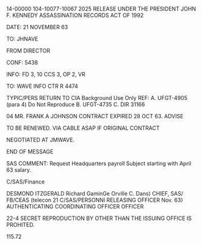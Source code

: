 14-00000
104-10077-10067
2025 RELEASE UNDER THE PRESIDENT JOHN F. KENNEDY ASSASSINATION RECORDS ACT OF 1992

DATE: 21 NOVEMBER 63

TO: JHNAVE

FROM DIRECTOR

CONF: 5438

INFO: FD 3, 10 CCS 3, OP 2, VR

TO: WAVE INFO CTR R 4474

TYPIC/PERS RETURN TO CIA
Background Use Only
REF: A. UFGT-4905 (para 4) Do Not Reproduce
B. UFGT-4735
C. DIR 31166

04
MR. FRANK A JOHNSON CONTRACT EXPIRED 28 OCT 63. ADVISE

TO BE RENEWED.
VIA CABLE ASAP IF ORIGINAL CONTRACT

NEGOTIATED AT JMWAVE.

END OF MESSAGE

SAS COMMENT: Request Headquarters payroll Subject starting with
April 63 salary.

C/SAS/Finance

DESMOND ITZGERALD Richard GaminGe Orville C. Dans)
CHIEF, SAS/ FB/CEAS (telecon 21 C/SAS/PERSONNI
RELEASING OFFICER Nov. 63) AUTHENTICATING
COORDINATING OFFICER OFFICER

22-4 SECRET
REPRODUCTION BY OTHER THAN THE ISSUING OFFICE IS PROHITED.

115.72
